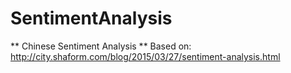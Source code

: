 # SentimentAnalysis
** Chinese Sentiment Analysis **
Based on: http://city.shaform.com/blog/2015/03/27/sentiment-analysis.html

